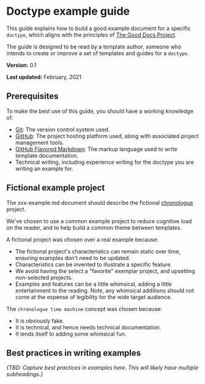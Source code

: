 # Doctype example guide

This guide explains how to build a good example document for a specific `doctype`, which aligns with the principles of [The Good Docs Project](https://thegooddocsproject.dev).

The guide is designed to be read by a template author, someone who intends to create or improve a set of templates and guides for a `doctype`.

<!--Machine readable schema.org structured metadata about this guide.-->
<script type="application/ld+json">
{
    "name": "Doctype example guide",
    "description": "This guide explains how to build a good example document for a specific doctype, which aligns with the principles of The Good Docs Project.",
    "version": "0.1"
    "datePublished": "2021-02",
    "license": "http://creativecommons.org/licenses/by/4.0/",
    "audience": "doctype template author"
}
</script>

**Version:** 0.1

**Last updated:** February, 2021

## Prerequisites

To make the best use of this guide, you should have a working knowledge of:

* [Git](https://git-scm.com/): The version control system used.
* [GitHub](https://github.com/thegooddocsproject): The project hosting platform used, along with associated project management tools.
* [GitHub Flavored Markdown](https://github.github.com/gfm/): The markup language used to write template documentation.
* Technical writing, including experience writing for the doctype you are writing an example for.

## Fictional example project

The xxx-example.md document should describe the fictional [chronologue](https://github.com/thegooddocsproject/chronologue/) project.

We've chosen to use a common example project to reduce cognitive load on the reader, and to help build a common theme between templates.

A fictional project was chosen over a real example because:
* The fictional project's characteristics can remain static over time, ensuring examples don't need to be updated.
* Characteristics can be invented to illustrate a specific feature.
* We avoid having the select a "favorite" exemplar project, and upsetting non-selected projects. 
* Examples and features can be a little whimsical, adding a little entertainment to the reading. Note, any whimsical additions should not come at the expense of legibility for the wide target audience.

The `chronologue time machine` concept was chosen because:
* It is obviously fake.
* It is technical, and hence needs technical documentation.
* It lends itself to adding some whimsical fun.

## Best practices in writing examples

_{TBD: Capture best practices in examples here. This will likely have multiple subheadings.}_